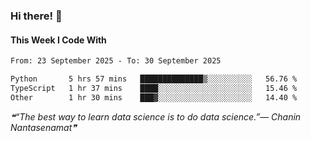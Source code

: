 ### Hi there! 👋

#### This Week I Code With
<!--START_SECTION:waka-->

```txt
From: 23 September 2025 - To: 30 September 2025

Python       5 hrs 57 mins   ██████████████▒░░░░░░░░░░   56.76 %
TypeScript   1 hr 37 mins    ████░░░░░░░░░░░░░░░░░░░░░   15.46 %
Other        1 hr 30 mins    ███▓░░░░░░░░░░░░░░░░░░░░░   14.40 %
```

<!--END_SECTION:waka-->

<!--STARTS_HERE_QUOTE_README-->
<i>❝“The best way to learn data science is to do data science.”— Chanin Nantasenamat❞</i>
<!--ENDS_HERE_QUOTE_README-->
